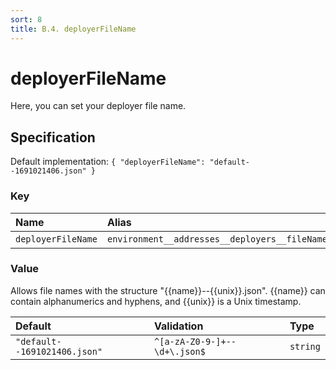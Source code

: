 ```yaml
---
sort: 8
title: B.4. deployerFileName
---
```


# deployerFileName

Here, you can set your deployer file name.


## Specification

Default implementation: ```{ "deployerFileName": "default--1691021406.json" }```

### Key

| **Name** | **Alias** | **Methods** | **Category** |  
|:--|:--|:--|:--|
| ```deployerFileName``` | ```environment__addresses__deployers__fileName``` | [deployContract](../methods/deployContract.html#options) | [Account](../options/#account) |

### Value

Allows file names with the structure "{{name}}--{{unix}}.json". {{name}} can contain alphanumerics and hyphens, and {{unix}} is a Unix timestamp.

| **Default** | **Validation** | **Type** |
|:--|:--|:--|
| ```"default--1691021406.json"``` | ```^[a-zA-Z0-9-]+--\d+\.json$``` | ```string``` |

